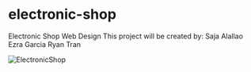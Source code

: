 # electronic-shop
Electronic Shop Web Design 
This project will be created by:
Saja Alallao
Ezra Garcia
Ryan Tran 

![ElectronicShop](https://user-images.githubusercontent.com/58769335/194975413-96055b26-16d8-45c5-8cc4-c82ef6358246.jpg)
